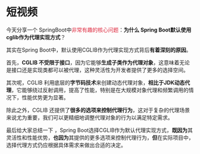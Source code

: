# 短视频

今天分享一个 SpringBoot中<font style="color:#DF2A3F;">非常有趣的核心问题</font>：**为什么 Spring Boot默认使用cglib作为代理实现方式**？

其实在Spring Boot中，默认使用CGLIB作为代理实现方式背后**有着深刻的原因**。

首先，**CGLIB 不受限于接口**，因为它能够**生成子类作为代理对象**，这意味着无论是接口还是实现类都可以被代理，这种灵活性为开发者提供了更多的选择空间。

其次呢，CGLIB 利用底层的**字节码技术**来创建动态代理对象，**相比于JDK动态代理**，它能够绕过反射调用，提高了性能，特别是在大规模对象代理和频繁调用的情况下，性能优势更为显著。

除此之外，CGLIB 还提供了**很多的选项来控制代理行为**，这对于复杂的代理场景来说尤为重要，我们可以更精细地调整代理对象的行为以满足特定需求。

最后给大家总结一下 ，Spring Boot选择CGLIB作为默认代理实现方式，**既因为**其灵活性和性能优势，**也因为**其提供的更多选项来控制代理行为，**但**在实际项目中，选择代理方式仍应根据具体需求来做出合适的决定。

